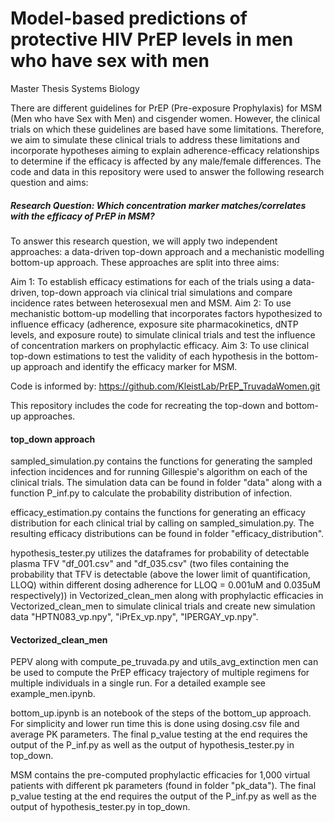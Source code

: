# Model-based predictions of protective HIV PrEP levels in men who have sex with men
Master Thesis Systems Biology

There are different guidelines for PrEP (Pre-exposure Prophylaxis) for MSM (Men who have Sex with Men) and cisgender women. However, the clinical trials on which these guidelines are based have some limitations. Therefore, we aim to simulate these clinical trials to address these limitations and incorporate hypotheses aiming to explain adherence-efficacy relationships to determine if the efficacy is affected by any male/female differences. The code and data in this repository were used to answer the following research question and aims:

##### Research Question: Which concentration marker matches/correlates with the efficacy of PrEP in MSM?

To answer this research question, we will apply two independent approaches: a data-driven top-down approach and a mechanistic modelling bottom-up approach. These approaches are split into three aims:

Aim 1: To establish efficacy estimations for each of the trials using a data-driven, top-down approach via clinical trial simulations and compare incidence rates between heterosexual men and MSM.
Aim 2: To use mechanistic bottom-up modelling that incorporates factors hypothesized to influence efficacy (adherence, exposure site pharmacokinetics, dNTP levels, and exposure route) to simulate clinical trials and test the influence of concentration markers on prophylactic efficacy.
Aim 3: To use clinical top-down estimations to test the validity of each hypothesis in the bottom-up approach and identify the efficacy marker for MSM.

Code is informed by: https://github.com/KleistLab/PrEP_TruvadaWomen.git

This repository includes the code for recreating the top-down and bottom-up approaches.

#### top_down approach

sampled_simulation.py contains the functions for generating the sampled infection incidences and for running Gillespie's algorithm on each of the clinical trials. The simulation data can be found in folder "data" along with a function P_inf.py to calculate the probability distribution of infection. 

efficacy_estimation.py contains the functions for generating an efficacy distribution for each clinical trial by calling on sampled_simulation.py. The resulting efficacy distributions can be found in folder "efficacy_distribution".

hypothesis_tester.py utilizes the dataframes for probability of detectable plasma TFV "df_001.csv" and "df_035.csv" (two files containing the probability that TFV is detectable (above the lower limit of quantification, LLOQ) within different dosing adherence for LLOQ = 0.001uM and 0.035uM respectively)) in Vectorized_clean_men along with prophylactic efficacies in Vectorized_clean_men to simulate clinical trials and create new simulation data "HPTN083_vp.npy", "iPrEx_vp.npy", "IPERGAY_vp.npy".


#### Vectorized_clean_men

PEPV along with compute_pe_truvada.py and utils_avg_extinction men can be used to compute the PrEP efficacy trajectory of multiple regimens for multiple individuals in a single run. For a detailed example see example_men.ipynb.

bottom_up.ipynb is an notebook of the steps of the bottom_up approach. For simplicity and lower run time this is done using dosing.csv file and average PK parameters. The final p_value testing at the end requires the output of the P_inf.py as well as the output of hypothesis_tester.py in top_down.

MSM contains the pre-computed prophylactic efficacies for 1,000 virtual patients with different pk parameters (found in folder "pk_data").  The final p_value testing at the end requires the output of the P_inf.py as well as the output of hypothesis_tester.py in top_down.
